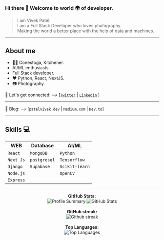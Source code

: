 ### Hi there 👋 Welcome to world 🌍 of developer.
  > I am Vivek Patel.<br>
  > I am a Full Stack Developer who loves photography.<br>
  > Making the world a better place with the help of data and machines.<br>

---

## About me
- 👨‍🎓 Conestoga, Kitchener.<br>
- AI/ML enthusiasts.<br>
- Full Stack developer. <br>
- :heart: Python, React, NextJS. <br/>
- :camera: Photography.<br>

🤝 Let's get connected: --> [[`Twitter`](https://www.twitter.com/patelvivekdev) | [`Linkedin`](https://www.linkedin.com/in/patelvivekdev/) ]

--- 

📖 Blog:  --> [[`patelvivek.dev`](https://patelvivek.dev/blog) | [`Medium.com`](https://patelvivekdotdev.medium.com/) | [`Dev.to`](https://dev.to/patelvivekdev)]
  
---
## Skills :computer:


| **WEB**       |**Database**    | **AI/ML**     |
| ------------- | -------------- | ------------- |
| `React`       | `MongoDB`      | `Python`      |
| `Next Js`     | `postgresql`   | `Tensorflow`  |
| `Django`      | `Supabase`     | `Scikit-learn`|
| `Node.js`     |                | `OpenCV`      |
| `Express`     |                |               |


---

<p align="center">
  <b>GitHub Stats:</b><br/>
  <img alt="Profile Summary" src="http://github-profile-summary-cards.vercel.app/api/cards/profile-details?username=patelvivekdev&theme=github">
  <img alt="GitHub Stats" src="https://github-readme-stats-git-masterrstaa-rickstaa.vercel.app/api?username=patelvivekdev&count_private=true&&show_icons=true&theme=dark"/>
  <br/>
  <br/>
  <b>GitHub streak:</b><br/>
  <img alt="Github streak" src="https://streak-stats.demolab.com/?user=patelvivekdev&theme=onedark"/>
  <br/>
  <br/>
  <b>Top Languages:</b><br/>
    <img alt="Top Languages" src="https://github-readme-stats.vercel.app/api/top-langs/?username=patelvivekdev&hide=jupyter%20notebook">
  <br/>
  <br/>
</p>

